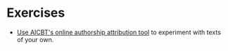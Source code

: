 # Exercises

* [Use AICBT's online authorship attribution tool](http://aicbt.com/authorship-attribution/online-software/)
 to experiment with texts of your own. 